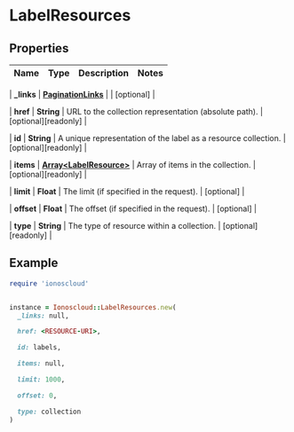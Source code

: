 # LabelResources

## Properties

| Name | Type | Description | Notes |
| ---- | ---- | ----------- | ----- |

| **_links** | [**PaginationLinks**](PaginationLinks.md) |  | [optional] |

| **href** | **String** | URL to the collection representation (absolute path). | [optional][readonly] |

| **id** | **String** | A unique representation of the label as a resource collection. | [optional][readonly] |

| **items** | [**Array&lt;LabelResource&gt;**](LabelResource.md) | Array of items in the collection. | [optional][readonly] |

| **limit** | **Float** | The limit (if specified in the request). | [optional] |

| **offset** | **Float** | The offset (if specified in the request). | [optional] |

| **type** | **String** | The type of resource within a collection. | [optional][readonly] |

## Example

```ruby
require 'ionoscloud'


instance = Ionoscloud::LabelResources.new(
  _links: null,

  href: <RESOURCE-URI>,

  id: labels,

  items: null,

  limit: 1000,

  offset: 0,

  type: collection
)
```

